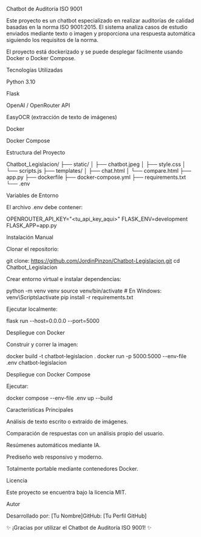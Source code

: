 Chatbot de Auditoría ISO 9001

Este proyecto es un chatbot especializado en realizar auditorías de calidad basadas en la norma ISO 9001:2015. El sistema analiza casos de estudio enviados mediante texto o imagen y proporciona una respuesta automática siguiendo los requisitos de la norma.

El proyecto está dockerizado y se puede desplegar fácilmente usando Docker o Docker Compose.

Tecnologías Utilizadas

Python 3.10

Flask

OpenAI / OpenRouter API

EasyOCR (extracción de texto de imágenes)

Docker

Docker Compose

Estructura del Proyecto

Chatbot_Legislacion/
├── static/
│   ├── chatbot.jpeg
│   ├── style.css
│   └── scripts.js
├── templates/
│   ├── chat.html
│   └── compare.html
├── app.py
├── dockerfile
├── docker-compose.yml
├── requirements.txt
└── .env

Variables de Entorno

El archivo .env debe contener:

OPENROUTER_API_KEY="<tu_api_key_aqui>"
FLASK_ENV=development
FLASK_APP=app.py

Instalación Manual

Clonar el repositorio:

git clone: https://github.com/JordinPinzon/Chatbot-Legislacion.git
cd Chatbot_Legislacion

Crear entorno virtual e instalar dependencias:

python -m venv venv
source venv/bin/activate  # En Windows: venv\Scripts\activate
pip install -r requirements.txt

Ejecutar localmente:

flask run --host=0.0.0.0 --port=5000

Despliegue con Docker

Construir y correr la imagen:

docker build -t chatbot-legislacion .
docker run -p 5000:5000 --env-file .env chatbot-legislacion

Despliegue con Docker Compose

Ejecutar:

docker compose --env-file .env up --build

Características Principales

Análisis de texto escrito o extraído de imágenes.

Comparación de respuestas con un análisis propio del usuario.

Resúmenes automáticos mediante IA.

Prediseño web responsivo y moderno.

Totalmente portable mediante contenedores Docker.

Licencia

Este proyecto se encuentra bajo la licencia MIT.

Autor

Desarrollado por: [Tu Nombre]GitHub: [Tu Perfil GitHub]

✨ ¡Gracias por utilizar el Chatbot de Auditoría ISO 9001! ✨